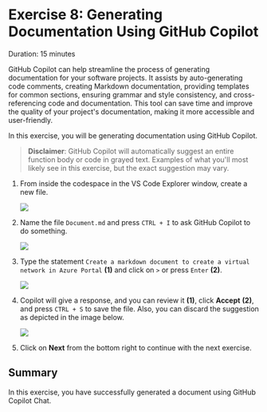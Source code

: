 # Exercise 8: Generating Documentation Using GitHub Copilot

Duration: 15 minutes

GitHub Copilot can help streamline the process of generating documentation for your software projects. It assists by auto-generating code comments, creating Markdown documentation, providing templates for common sections, ensuring grammar and style consistency, and cross-referencing code and documentation. This tool can save time and improve the quality of your project's documentation, making it more accessible and user-friendly.

In this exercise, you will be generating documentation using GitHub Copilot.

>**Disclaimer**: GitHub Copilot will automatically suggest an entire function body or code in grayed text. Examples of what you'll most likely see in this exercise, but the exact suggestion may vary.

1. From inside the codespace in the VS Code Explorer window, create a new file.

    ![](../media/chat-code-new.png)

1. Name the file `Document.md` and press `CTRL + I` to ask GitHub Copilot to do something.

   ![](../media/ex-7-docmd.png)

1. Type the statement `Create a markdown document to create a virtual network in Azure Portal` **(1)** and click on `>` or press `Enter` **(2)**.

   ![](../media/ex-7-mdsearch.png)

1. Copilot will give a response, and you can review it **(1)**, click **Accept** **(2)**, and press `CTRL + S` to save the file. Also, you can discard the suggestion as depicted in the image below.

   ![](../media/ex-7-mdreview.png)

1. Click on **Next** from the bottom right to continue with the next exercise.

## Summary

In this exercise, you have successfully generated a document using GitHub Copilot Chat.
